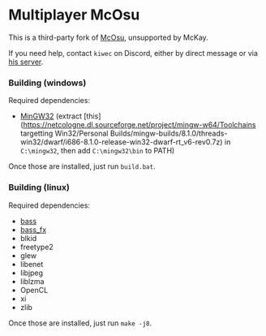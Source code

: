 # Multiplayer McOsu

This is a third-party fork of [McOsu](https://store.steampowered.com/app/607260/McOsu/), unsupported by McKay.

If you need help, contact `kiwec` on Discord, either by direct message or via [his server](https://discord.com/invite/YWPBFSpH8v).

### Building (windows)

Required dependencies:

- [MinGW32](https://sourceforge.net/projects/mingw-w64) (extract [this](https://netcologne.dl.sourceforge.net/project/mingw-w64/Toolchains targetting Win32/Personal Builds/mingw-builds/8.1.0/threads-win32/dwarf/i686-8.1.0-release-win32-dwarf-rt_v6-rev0.7z) in `C:\mingw32`, then add `C:\mingw32\bin` to PATH)

Once those are installed, just run `build.bat`.

### Building (linux)

Required dependencies:

- [bass](https://www.un4seen.com/download.php?bass24-linux)
- [bass_fx](https://www.un4seen.com/download.php?z/0/bass_fx24-linux)
- blkid
- freetype2
- glew
- libenet
- libjpeg
- liblzma
- OpenCL
- xi
- zlib

Once those are installed, just run `make -j8`.
